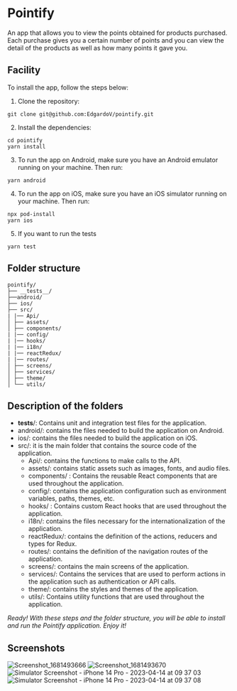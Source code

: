 # Pointify

An app that allows you to view the points obtained for products purchased. Each purchase gives you a certain number of points and you can view the detail of the products as well as how many points it gave you.

## Facility

To install the app, follow the steps below:

1. Clone the repository:
```
git clone git@github.com:EdgardoV/pointify.git
```
2. Install the dependencies:
```
cd pointify
yarn install
```
3. To run the app on Android, make sure you have an Android emulator running on your machine. Then run:
```
yarn android
```
4. To run the app on iOS, make sure you have an iOS simulator running on your machine. Then run:
```
npx pod-install
yarn ios
```
5. If you want to run the tests
```
yarn test
```

## Folder structure

```
pointify/
├── __tests__/
├──android/
├── ios/
├── src/
| |── Api/
│ ├── assets/
│ ├── components/
| |── config/
| |── hooks/
| |── i18n/
| |── reactRedux/
| |── routes/
│ ├── screens/
│ ├── services/
│ ├── theme/
│ └── utils/
```

## Description of the folders

- __tests__/: Contains unit and integration test files for the application.
- android/: contains the files needed to build the application on Android.
- ios/: contains the files needed to build the application on iOS.
- src/: it is the main folder that contains the source code of the application.
   - Api/: contains the functions to make calls to the API.
   - assets/: contains static assets such as images, fonts, and audio files.
   - components/ : Contains the reusable React components that are used throughout the application.
   - config/: contains the application configuration such as environment variables, paths, themes, etc.
   - hooks/ : Contains custom React hooks that are used throughout the application.
   - i18n/: contains the files necessary for the internationalization of the application.
   - reactRedux/: contains the definition of the actions, reducers and types for Redux.
   - routes/: contains the definition of the navigation routes of the application.
   - screens/: contains the main screens of the application.
   - services/: Contains the services that are used to perform actions in the application such as authentication or API calls.
   - theme/: contains the styles and themes of the application.
   - utils/: Contains utility functions that are used throughout the application.



_Ready! With these steps and the folder structure, you will be able to install and run the Pointify application. Enjoy it!_



## Screenshots
![Screenshot_1681493666](https://user-images.githubusercontent.com/39603708/232122307-304f6f56-5943-4256-951d-e01bdfd8890f.png)
![Screenshot_1681493670](https://user-images.githubusercontent.com/39603708/232122314-7493736d-c44c-4cd7-b636-f9d9964460c4.png)
![Simulator Screenshot - iPhone 14 Pro - 2023-04-14 at 09 37 03](https://user-images.githubusercontent.com/39603708/232122317-0ebe249f-38b3-4058-8d21-0a9af7a23d1c.png)
![Simulator Screenshot - iPhone 14 Pro - 2023-04-14 at 09 37 08](https://user-images.githubusercontent.com/39603708/232122318-9a9f8305-a36a-4877-95af-8028c7432d9d.png)
